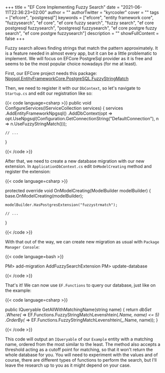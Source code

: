 +++
title = "EF Core Implementing Fuzzy Search"
date = "2021-06-11T22:36:23+02:00"
author = ""
authorTwitter = "kyrcooler"
cover = ""
tags = ["efcore", "postgresql"]
keywords = ["efcore", "entity framework core", "fuzzysearch", "ef core", "ef core fuzzy search", "fuzzy search", "ef core postgresql fuzzysearch", "postgresql fuzzysearch", "ef core postgre fuzzy search", "ef core postgre fuzzysearch"]
description = ""
showFullContent = false
+++

Fuzzy search allows finding strings that match the pattern approximately. It is a feature needed in almost every app, but it can be a little problematic to implement. We will focus on EFCore PostgreSql provider as it is free and seems to be the most popular choice nowadays (for me at least).

First, our EFCore project needs this package: [Npgsql.EntityFrameworkCore.PostgreSQL.FuzzyStringMatch](https://www.nuget.org/packages/Npgsql.EntityFrameworkCore.PostgreSQL.FuzzyStringMatch/)

Then, we need to register it with our `DbContext`, so let's navigate to `Startup.cs` and edit our registration like so:

{{< code language=csharp >}}
public void ConfigureServices(IServiceCollection services)
{
    services
        .AddEntityFrameworkNpgsql()
        .AddDbContext<ApplicationDbContext>(opt =>
            opt.UseNpgsql(Configuration.GetConnectionString("DefaultConnection"), 
            n => n.UseFuzzyStringMatch()));

    // ...
}

{{< /code >}}

After that, we need to create a new database migration with our new extension. In `ApplicationDbContext.cs` edit `OnModelCreating` method and register the extension:

{{< code language=csharp >}}

protected override void OnModelCreating(ModelBuilder modelBuilder)
{
    base.OnModelCreating(modelBuilder);

    modelBuilder.HasPostgresExtension("fuzzystrmatch");

    // ...
}

{{< /code >}}

With that out of the way, we can create new migration as usual with `Package Manager Console`:

{{< code language=bash >}}

PM> add-migration AddFuzzySearchExtension
PM> update-database

{{< /code >}}

That's it! We can now use `EF.Functions` to query our database, just like on the example:

{{< code language=csharp >}}

public IQueryable<Example> GetAllWithMatchingName(string name)
{
    return _dbSet
        .Where(_ => EF.Functions.FuzzyStringMatchLevenshtein(_.Name, name) <= 5)
        .OrderBy(_ => EF.Functions.FuzzyStringMatchLevenshtein(_.Name, name));
}

{{< /code >}}

This code will output an `IQueryable` of our `Example` entity with a matching name, ordered from the most similar to the least. The method also accepts a threshold acting as a cutoff point for matching, so that it won't return the whole database for you. You will need to experiment with the values and of course, there are different types of functions to perform the search, but I'll leave the research up to you as it might depend on your case.